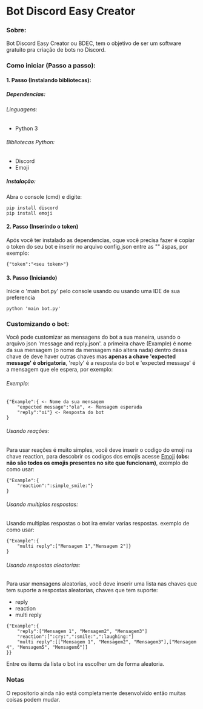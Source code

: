# Bot Discord Easy Creator

### Sobre:
Bot Discord Easy Creator ou BDEC, tem o objetivo de ser um software gratuito pra criação de bots no Discord.

### Como iniciar (Passo a passo):
#### 1. Passo (Instalando bibliotecas):

##### Dependencias:
###### Linguagens:
* Python 3
###### Bibliotecas Python:
* Discord
* Emoji

##### Instalação:
Abra o console (cmd) e digite:
```
pip install discord
pip install emoji
```

#### 2. Passo (Inserindo o token)
Após você ter instalado as dependencias, oque você precisa fazer é copiar o token do seu bot e inserir no arquivo config.json entre as "" áspas, por exemplo:
```
{"token":"<seu token>"}
```
#### 3. Passo (Iniciando)
Inicie o 'main bot.py' pelo console usando ou usando uma IDE de sua preferencia
```
python 'main bot.py'
```
### Customizando o bot:
Você pode customizar as mensagens do bot a sua maneira, usando o arquivo json 'message and reply.json'.
a primeira chave (Example) é nome da sua mensagem (o nome da mensagem não altera nada) dentro dessa chave de deve haver outras chaves mas **apenas a chave 'expected message' é obrigatoria**, 'reply' é a resposta do bot e 'expected message' é a mensagem que ele espera, por exemplo:

###### Exemplo:
```
{"Example":{ <- Nome da sua mensagem
    "expected message":"ola", <- Mensagem esperada
    "reply":"oi"} <- Resposta do bot
}
```
###### Usando reações:
Para usar reações é muito simples, você deve inserir o codigo do emoji na chave reaction, para descobrir os codigos dos emojis acesse [Emoji]('https://www.webfx.com/tools/emoji-cheat-sheet/') **(obs: não são todos os emojis presentes no site que funcionam)**, exemplo de como usar:
```
{"Example":{
    "reaction":":simple_smile:"}
}
```
###### Usando multiplas respostas:
Usando multiplas respostas o bot ira enviar varias respostas. exemplo de como usar:
```
{"Example":{
    "multi reply":["Mensagem 1","Mensagem 2"]}
}
```
###### Usando respostas aleatorias:
Para usar mensagens aleatorias, você deve inserir uma lista nas chaves que tem suporte a respostas aleatorias, chaves que tem suporte:
* reply
* reaction
* multi reply

```
{"Example":{
    "reply":["Mensagem 1", "Mensagem2", "Mensagem3"]
    "reaction":[":cry:",":smile:",":laughing:"]
    "multi reply":[["Mensagem 1", "Mensagem2", "Mensagem3"],["Mensagem 4", "Mensagem5", "Mensagem6"]]
}}
```

Entre os items da lista o bot ira escolher um de forma aleatoria.

### Notas
O repositorio ainda não está completamente desenvolvido então muitas coisas podem mudar.